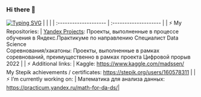### Hi there 👋

<!--
**Madssen/Madssen** is a ✨ _special_ ✨ repository because its `README.md` (this file) appears on your GitHub profile.

Here are some ideas to get you started:

- 🔭 I’m currently working on ...
- 🌱 I’m currently learning ...
- 👯 I’m looking to collaborate on ...
- 🤔 I’m looking for help with ...
- 💬 Ask me about ...
- 📫 How to reach me: ...
- 😄 Pronouns: ...
- ⚡ Fun fact: ...
-->
<!---Пример кода-->
[![Typing SVG](https://readme-typing-svg.herokuapp.com?color=%2336BCF7&lines=My+data+science+journey)](https://git.io/typing-svg)
|   | | 
| :-------------------- | :-------------------- |
| ⚡ My Repositories: | [Yandex Projects](https://github.com/Madssen/Yandex_Practicum.git): Проекты, выполненные в процессе обучения в Яндекс.Практикуме по направлению Специалист Data Science <br/> Соревнования/хакатоны: Проекты, выполненные в рамках соревнований, преимущественно в рамках проекта Цифровой прорыв 2022 | 
| ⚡ Additional links: | Kaggle: https://www.kaggle.com/madssen/ <br/> My Stepik achievements / certificates: https://stepik.org/users/160578311 | 
| ⚡ I’m currently working on: | Математика для анализа данных: https://practicum.yandex.ru/math-for-da-ds/| 



